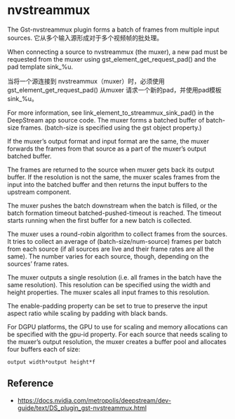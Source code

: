 # nvstreammux

The Gst-nvstreammux plugin forms a batch of frames from multiple input sources.
它从多个输入源形成对于多个视频帧的批处理。

When connecting a source to nvstreammux (the muxer), a new pad must be requested from the muxer using gst_element_get_request_pad() and the pad template sink_%u.

当将一个源连接到 nvstreammux（muxer）时，必须使用 gst_element_get_request_pad() 从muxer 请求一个新的pad，并使用pad模板sink_%u。


For more information, see link_element_to_streammux_sink_pad() in the DeepStream app source code.
The muxer forms a batched buffer of batch-size frames. (batch-size is specified using the gst object property.)



If the muxer’s output format and input format are the same, the muxer forwards the frames from that source as a part of the muxer’s output batched buffer.

The frames are returned to the source when muxer gets back its output buffer. If the resolution is not the same, the muxer scales frames from the input into the batched buffer and then returns the input buffers to the upstream component.

The muxer pushes the batch downstream when the batch is filled, or the batch formation timeout batched-pushed-timeout is reached. The timeout starts running when the first buffer for a new batch is collected.

The muxer uses a round-robin algorithm to collect frames from the sources. It tries to collect an average of (batch-size/num-source) frames per batch from each source (if all sources are live and their frame rates are all the same). The number varies for each source, though, depending on the sources’ frame rates.

The muxer outputs a single resolution (i.e. all frames in the batch have the same resolution). This resolution can be specified using the width and height properties. The muxer scales all input frames to this resolution.

The enable-padding property can be set to true to preserve the input aspect ratio while scaling by padding with black bands.

For DGPU platforms, the GPU to use for scaling and memory allocations can be specified with the gpu-id property. For each source that needs scaling to the muxer’s output resolution, the muxer creates a buffer pool and allocates four buffers each of size:

```
output width*output height*f
```


## Reference
* https://docs.nvidia.com/metropolis/deepstream/dev-guide/text/DS_plugin_gst-nvstreammux.html